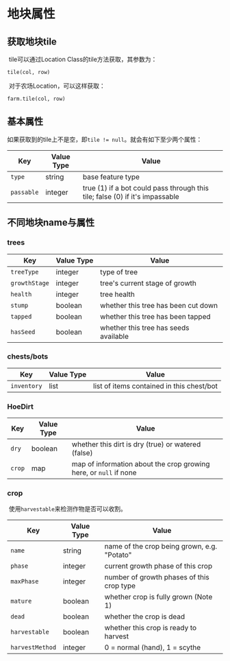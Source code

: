 # 地块属性

## 获取地块tile

​	tile可以通过Location Class的tile方法获取，其参数为：

```
tile(col, row)
```

​	对于农场Location，可以这样获取：

```
farm.tile(col, row)
```

## 基本属性

​	如果获取到的tile上不是空，即`tile != null`。就会有如下至少两个属性：

| Key        | Value Type | Value                                                        |
| ---------- | ---------- | ------------------------------------------------------------ |
| `type`     | string     | base feature type                                            |
| `passable` | integer    | true (1) if a bot could pass through this tile; false (0) if it's impassable |

## 不同地块name与属性

### trees

| Key           | Value Type | Value                                 |
| ------------- | ---------- | ------------------------------------- |
| `treeType`    | integer    | type of tree                          |
| `growthStage` | integer    | tree's current stage of growth        |
| `health`      | integer    | tree health                           |
| `stump`       | boolean    | whether this tree has been cut down   |
| `tapped`      | boolean    | whether this tree has been tapped     |
| `hasSeed`     | boolean    | whether this tree has seeds available |

### chests/bots

| Key         | Value Type | Value                                     |
| ----------- | ---------- | ----------------------------------------- |
| `inventory` | list       | list of items contained in this chest/bot |

### HoeDirt

| Key    | Value Type | Value                                                        |
| ------ | ---------- | ------------------------------------------------------------ |
| `dry`  | boolean    | whether this dirt is dry (true) or watered (false)           |
| `crop` | map        | map of information about the crop growing here, or `null` if none |

### crop

​	使用`harvestable`来检测作物是否可以收割。

| Key             | Value Type | Value                                       |
| --------------- | ---------- | ------------------------------------------- |
| `name`          | string     | name of the crop being grown, e.g. "Potato" |
| `phase`         | integer    | current growth phase of this crop           |
| `maxPhase`      | integer    | number of growth phases of this crop type   |
| `mature`        | boolean    | whether crop is fully grown (Note 1)        |
| `dead`          | boolean    | whether the crop is dead                    |
| `harvestable`   | boolean    | whether this crop is ready to harvest       |
| `harvestMethod` | integer    | 0 = normal (hand), 1 = scythe               |